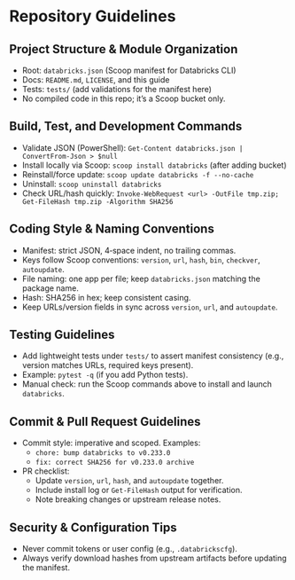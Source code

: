 # Repository Guidelines

## Project Structure & Module Organization
- Root: `databricks.json` (Scoop manifest for Databricks CLI)
- Docs: `README.md`, `LICENSE`, and this guide
- Tests: `tests/` (add validations for the manifest here)
- No compiled code in this repo; it’s a Scoop bucket only.

## Build, Test, and Development Commands
- Validate JSON (PowerShell): `Get-Content databricks.json | ConvertFrom-Json > $null`
- Install locally via Scoop: `scoop install databricks` (after adding bucket)
- Reinstall/force update: `scoop update databricks -f --no-cache`
- Uninstall: `scoop uninstall databricks`
- Check URL/hash quickly: `Invoke-WebRequest <url> -OutFile tmp.zip; Get-FileHash tmp.zip -Algorithm SHA256`

## Coding Style & Naming Conventions
- Manifest: strict JSON, 4‑space indent, no trailing commas.
- Keys follow Scoop conventions: `version`, `url`, `hash`, `bin`, `checkver`, `autoupdate`.
- File naming: one app per file; keep `databricks.json` matching the package name.
- Hash: SHA256 in hex; keep consistent casing.
- Keep URLs/version fields in sync across `version`, `url`, and `autoupdate`.

## Testing Guidelines
- Add lightweight tests under `tests/` to assert manifest consistency (e.g., version matches URLs, required keys present).
- Example: `pytest -q` (if you add Python tests).
- Manual check: run the Scoop commands above to install and launch `databricks`.

## Commit & Pull Request Guidelines
- Commit style: imperative and scoped. Examples:
  - `chore: bump databricks to v0.233.0`
  - `fix: correct SHA256 for v0.233.0 archive`
- PR checklist:
  - Update `version`, `url`, `hash`, and `autoupdate` together.
  - Include install log or `Get-FileHash` output for verification.
  - Note breaking changes or upstream release notes.

## Security & Configuration Tips
- Never commit tokens or user config (e.g., `.databrickscfg`).
- Always verify download hashes from upstream artifacts before updating the manifest.
